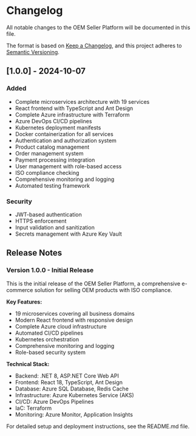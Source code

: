 # Changelog

All notable changes to the OEM Seller Platform will be documented in this file.

The format is based on [Keep a Changelog](https://keepachangelog.com/en/1.0.0/),
and this project adheres to [Semantic Versioning](https://semver.org/spec/v2.0.0.html).

## [1.0.0] - 2024-10-07

### Added
- Complete microservices architecture with 19 services
- React frontend with TypeScript and Ant Design
- Complete Azure infrastructure with Terraform
- Azure DevOps CI/CD pipelines
- Kubernetes deployment manifests
- Docker containerization for all services
- Authentication and authorization system
- Product catalog management
- Order management system
- Payment processing integration
- User management with role-based access
- ISO compliance checking
- Comprehensive monitoring and logging
- Automated testing framework

### Security
- JWT-based authentication
- HTTPS enforcement
- Input validation and sanitization
- Secrets management with Azure Key Vault

## Release Notes

### Version 1.0.0 - Initial Release

This is the initial release of the OEM Seller Platform, a comprehensive e-commerce solution for selling OEM products with ISO compliance.

**Key Features:**
- 19 microservices covering all business domains
- Modern React frontend with responsive design
- Complete Azure cloud infrastructure
- Automated CI/CD pipelines
- Kubernetes orchestration
- Comprehensive monitoring and logging
- Role-based security system

**Technical Stack:**
- Backend: .NET 8, ASP.NET Core Web API
- Frontend: React 18, TypeScript, Ant Design
- Database: Azure SQL Database, Redis Cache
- Infrastructure: Azure Kubernetes Service (AKS)
- CI/CD: Azure DevOps Pipelines
- IaC: Terraform
- Monitoring: Azure Monitor, Application Insights

For detailed setup and deployment instructions, see the README.md file.

